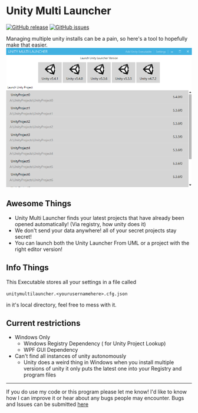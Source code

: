 # Unity Multi Launcher
[![GitHub release](https://img.shields.io/github/release/firestack/UnityMultiLauncher.svg)](https://github.com/firestack/UnityMultiLauncher/releases/latest) [![GitHub issues](https://img.shields.io/github/issues/firestack/UnityMultiLauncher.svg)](https://github.com/firestack/UnityMultiLauncher/issues)

Managing multiple unity installs can be a pain, so here's a tool to hopefully make that easier.
![Demo Image](https://raw.githubusercontent.com/firestack/UnityMultiLauncher/data/UMLDemo.PNG)

## Awesome Things
 - Unity Multi Launcher finds your latest projects that have already been opened automatically!
   (Via registry, how unity does it)
 - We don't send your data anywhere! all of your secret projects stay secret!
 - You can launch both the Unity Launcher From UML or a project with the right editor version!

## Info Things
This Executable stores all your settings in a file called

`unitymultilauncher.<yourusernamehere>.cfg.json`

in it's local directory, feel free to mess with it.

## Current restrictions
 - Windows Only
	 - Windows Registry Dependency ( for Unity Project Lookup)
	 - WPF GUI Dependency
 - Can't find all instances of unity autonomously
 	- Unity does a weird thing in Windows when you install multiple versions of unity
	  it only puts the latest one into your Registry and
	  program files

---------------------------------------------------------
If you do use my code or this program please let me know!
I'd like to know how I can improve it or hear about any
bugs people may encounter.
Bugs and Issues can be submitted [here](https://github.com/firestack/UnityMultiLauncher/issues)


